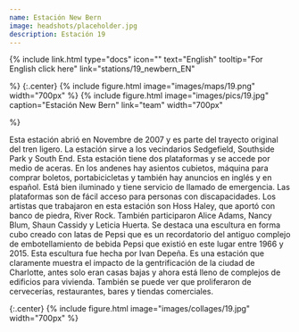```yaml
---
name: Estación New Bern
image: headshots/placeholder.jpg
description: Estación 19
---
```


{%
  include link.html
  type="docs"
  icon=""
  text="English"
  tooltip="For English click here"
  link="stations/19_newbern_EN"

%}
{:.center}
{%
  include figure.html
  image="images/maps/19.png"
  width="700px"
%}
{%
  include figure.html
  image="images/pics/19.jpg"
  caption="Estación New Bern"
  link="team"
  width="700px"

%}


Esta estación abrió en Novembre de 2007 y es parte del trayecto original del tren ligero. La estación sirve a los vecindarios Sedgefield, Southside Park y South End. Esta estación tiene dos plataformas y se accede por medio de aceras. En los andenes hay asientos cubietos, máquina para comprar boletos, portabicicletas y también hay anuncios en inglés y en español. Está bien iluminado y tiene servicio de llamado de emergencia. Las plataformas son de fácil acceso para personas con discapacidades.
Los artistas que trabajaron en esta estación son Hoss Haley, que aportó con banco de piedra, River Rock. También participaron Alice Adams, Nancy Blum, Shaun Cassidy y Leticia Huerta. Se destaca una escultura en forma cubo creado con latas de Pepsi que es un recordatorio del antiguo complejo de embotellamiento de bebida Pepsi que existió en este lugar entre 1966 y 2015. Esta escultura fue hecha por Ivan Depeña.
Es una estación que claramente muestra el impacto de la gentrificación de la ciudad de Charlotte, antes solo eran casas bajas y ahora está lleno de complejos de edificios para vivienda. También se puede ver que proliferaron de cervecerías, restaurantes, bares  y tiendas comerciales.

{:.center}
{%
include figure.html
image="images/collages/19.jpg"
width="700px"
%}